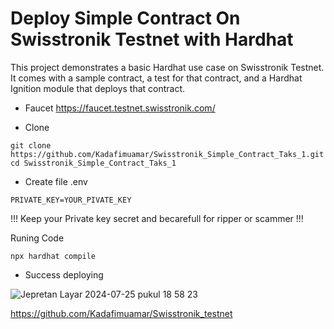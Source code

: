 # Deploy Simple Contract On Swisstronik Testnet with Hardhat

This project demonstrates a basic Hardhat use case on Swisstronik Testnet. It comes with a sample contract, a test for that contract, and a Hardhat Ignition module that deploys that contract.

- Faucet
https://faucet.testnet.swisstronik.com/

- Clone
```Clone this repository
git clone https://github.com/Kadafimuamar/Swisstronik_Simple_Contract_Taks_1.git
cd Swisstronik_Simple_Contract_Taks_1
```

- Create file .env
```Copy This
PRIVATE_KEY=YOUR_PIVATE_KEY
```

!!! Keep your Private key secret and becarefull for ripper or scammer !!!

Runing Code

```shell
npx hardhat compile
```
- Success deploying


![Jepretan Layar 2024-07-25 pukul 18 58 23](https://github.com/user-attachments/assets/2d2d51ab-4a40-4c65-acfd-f79f6055d258)


https://github.com/Kadafimuamar/Swisstronik_testnet

